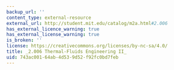 ```yaml
---
backup_url: ''
content_type: external-resource
external_url: http://student.mit.edu/catalog/m2a.html#2.006
has_external_licence_warning: true
has_external_license_warning: true
is_broken: ''
license: https://creativecommons.org/licenses/by-nc-sa/4.0/
title: _2.006 Thermal-Fluids Engineering II_
uid: 743ac001-64ab-4d53-9d52-f92fc0bd7feb
---
```


